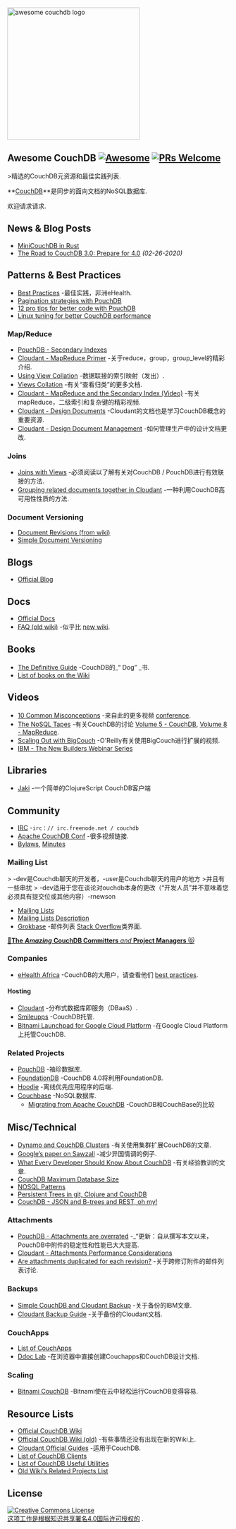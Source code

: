 <div class="github-widget" data-repo="quangv/awesome-couchdb"></div>
<script async src="https://pagead2.googlesyndication.com/pagead/js/adsbygoogle.js"></script><ins class="adsbygoogle" style="display:block" data-ad-client="ca-pub-6890694312814945" data-ad-slot="5473692530" data-ad-format="auto"  data-full-width-responsive="true"></ins><script>(adsbygoogle = window.adsbygoogle || []).push({});</script>
<p>
  <br>
  <img width="300" src="https://rawgit.com/quangv/awesome-couchdb/master/logo--couch.png" alt="awesome couchdb logo">
  <br>
</p>

## Awesome CouchDB [![Awesome](https://cdn.rawgit.com/sindresorhus/awesome/d7305f38d29fed78fa85652e3a63e154dd8e8829/media/badge.svg)](https://github.com/sindresorhus/awesome) [![PRs Welcome](https://img.shields.io/badge/PRs-welcome-brightgreen.svg?style=flat-square)](http://makeapullrequest.com)

&gt;精选的CouchDB元资源和最佳实践列表.

**[CouchDB](http://couchdb.apache.org/)**是同步的面向文档的NoSQL数据库.

欢迎请求请求.


## News & Blog Posts

- [MiniCouchDB in Rust](https://www.garrensmith.com/blogs/mini-couch-hack-week)
- [The Road to CouchDB 3.0: Prepare for 4.0](https://blog.couchdb.org/2020/02/26/the-road-to-couchdb-3-0-prepare-for-4-0/) _(02-26-2020)_

## Patterns & Best Practices

- [Best Practices](http://ehealthafrica.github.io/couchdb-best-practices/) -最佳实践，非洲eHealth.
- [Pagination strategies with PouchDB ](https://pouchdb.com/2014/04/14/pagination-strategies-with-pouchdb.html)
- [12 pro tips for better code with PouchDB](https://pouchdb.com/2014/06/17/12-pro-tips-for-better-code-with-pouchdb.html)
- [Linux tuning for better CouchDB performance](https://github.com/assafmo/couchdb-linux-performance)


### Map/Reduce

- [PouchDB - Secondary Indexes](https://pouchdb.com/2014/05/01/secondary-indexes-have-landed-in-pouchdb.html)
- [Cloudant - MapReduce Primer](https://cloudant.com/blog/mapreduce-from-the-basics-to-the-actually-useful/#.WIDBfRsrKUl) -关于reduce，group，group_level的精彩介绍.
- [Using View Collation](http://docs.couchdb.org/en/2.0.0/couchapp/views/joins.html#using-view-collation) -数据联接的索引映射（发出）.
- [Views Collation](http://docs.couchdb.org/en/2.0.0/couchapp/views/collation.html) -有关“查看归类”的更多文档.
- [Cloudant - MapReduce and the Secondary Index (Video)](https://developer.ibm.com/clouddataservices/docs/cloudant/get-started/mapreduce-and-the-secondary-index/) -有关mapReduce，二级索引和复杂键的精彩视频.
- [Cloudant - Design Documents](https://docs.cloudant.com/design_documents.html) -Cloudant的文档也是学习CouchDB概念的重要资源.
- [Cloudant - Design Document Management](https://docs.cloudant.com/design_document_management.html) -如何管理生产中的设计文档更改.


### Joins

- [Joins with Views](http://docs.couchdb.org/en/2.0.0/couchapp/views/joins.html#joins-with-views) -必须阅读以了解有关对CouchDB / PouchDB进行有效联接的方法.
- [Grouping related documents together in Cloudant](https://docs.cloudant.com/transactions.html) -一种利用CouchDB高可用性性质的方法.


### Document Versioning

- [Document Revisions (from wiki)](https://wiki.apache.org/couchdb/Document_revisions?action=show&redirect=DocumentRevisions)
- [Simple Document Versioning](http://web.archive.org/web/20100701165612/http://blog.couch.io/post/632718824/simple-document-versioning-with-couchdb)


## Blogs

- [Official Blog](https://blog.couchdb.org/)


## Docs

- [Official Docs](http://docs.couchdb.org/)
- [FAQ (old wiki)](https://wiki.apache.org/couchdb/Frequently_asked_questions) -似乎比 [new wiki](https://cwiki.apache.org/confluence/display/COUCHDB/Frequently+Asked+Questions).

## Books

- [The Definitive Guide](http://guide.couchdb.org/) -CouchDB的_“ Dog” _书.
- [List of books on the Wiki](https://cwiki.apache.org/confluence/display/COUCHDB/Books)


## Videos

- [10 Common Misconceptions](https://www.youtube.com/watch?v=BKQ9kXKoHS810) -来自此的更多视频 [conference](http://conf.couchdb.org/).
- [The NoSQL Tapes](http://nosqltapes.com) -有关CouchDB的讨论 [Volume 5 - CouchDB](http://nosqltapes.com/video/hoffman-and-kocoloski-on-cloudant-and-couchdb), [Volume 8 - MapReduce](http://nosqltapes.com/video/understanding-mapreduce-with-mike-miller).
- [Scaling Out with BigCouch](http://www.oreilly.com/pub/e/1760) -O&#39;Reilly有关使用BigCouch进行扩展的视频.
- [IBM - The New Builders Webinar Series](https://event.on24.com/eventRegistration/EventLobbyServlet?target=reg20.jsp&partnerref=cdc&eventid=1240121&sessionid=1&key=9E23B44802902EAD0BB2603F0434742E&regTag=35370&sourcepage=register)

## Libraries

- [Jaki](https://github.com/pandeiro/jaki) -一个简单的ClojureScript CouchDB客户端

## Community

- [IRC](http://webchat.freenode.net/?channels=couchdb) -`irc：// irc.freenode.net / couchdb`
- [Apache CouchDB Conf](http://conf.couchdb.org/) -很多视频链接.
- [Bylaws](http://couchdb.apache.org/bylaws.html), [Minutes](https://whimsy.apache.org/board/minutes/CouchDB.html)


### Mailing List

&gt; -dev是Couchdb聊天的开发者，-user是Couchdb聊天的用户的地方
&gt;并且有一些串扰
&gt; -dev适用于您在谈论对ouchdb本身的更改（“开发人员”并不意味着您必须具有提交位或其他内容）-rnewson

- [Mailing Lists](https://mail-archives.apache.org/mod_mbox/#couchdb)
- [Mailing Lists Description](http://svn.apache.org/repos/asf/couchdb/site/htdocs/community/lists.html?p=900000)
- [Grokbase](http://grokbase.com/s/couchdb) -邮件列表 [Stack Overflow](http://stackoverflow.com/questions/tagged/couchdb)类界面.


[:star2:**The** ***Amazing*** **CouchDB Committers** *and* **Project Managers** :heart_eyes_cat:](http://people.apache.org/committers-by-project.html#couchdb) 


### Companies

- [eHealth Africa](https://github.com/eHealthAfrica) -CouchDB的大用户，请查看他们 [best practices](https://github.com/eHealthAfrica/couchdb-best-practices).


#### Hosting

- [Cloudant](https://cloudant.com/) -分布式数据库即服务（DBaaS）.
- [Smileupps](https://www.smileupps.com/) -CouchDB托管.
- [Bitnami Launchpad for Google Cloud Platform](https://bitnami.com/stack/couchdb/cloud/google) -在Google Cloud Platform上托管CouchDB.


### Related Projects

- [PouchDB](https://pouchdb.com/) -袖珍数据库.
- [FoundationDB](https://www.foundationdb.org/) -CouchDB 4.0将利用FoundationDB.
- [Hoodie](http://hood.ie/) -离线优先应用程序的后端.
- [Couchbase](https://www.couchbase.com/) -NoSQL数据库.
  - [Migrating from Apache CouchDB](https://docs.couchbase.com/server/current/install/migrate-couchdb.html) -CouchDB和CouchBase的比较


## Misc/Technical

- [Dynamo and CouchDB Clusters](https://web.archive.org/web/20160311144130/https://cloudant.com/blog/dynamo-and-couchdb-clusters/#.WIEp4xsrKUk) -有关使用集群扩展CouchDB的文章.
- [Google’s paper on Sawzall](http://research.google.com/archive/sawzall.html) -减少异国情调的例子.
- [What Every Developer Should Know About CouchDB](http://www.dimagi.com/blog/what-every-developer-should-know-about-couchdb/) -有关经验教训的文章.
- [CouchDB Maximum Database Size](http://www.nosql.se/2011/09/couchdb-maximum-database-size/)
- [NOSQL Patterns](http://horicky.blogspot.com/2009/11/nosql-patterns.html)
- [Persistent Trees in git, Clojure and CouchDB](https://eclipsesource.com/blogs/2009/12/13/persistent-trees-in-git-clojure-and-couchdb-data-structure-convergence/)
- [CouchDB - JSON and B-trees and REST, oh my!](https://pozorvlak.livejournal.com/176385.html)

### Attachments

- [PouchDB - Attachments are overrated](https://pouchdb.com/2014/06/17/12-pro-tips-for-better-code-with-pouchdb.html) -_“更新：自从撰写本文以来，PouchDB中附件的稳定性和性能已大大提高.
- [Cloudant - Attachments Performance Considerations](https://docs.cloudant.com/attachments.html#performance-considerations)
- [Are attachments duplicated for each revision?](http://grokbase.com/t/couchdb/user/14a1phbzrb/are-attachments-duplicated-for-each-revision-as-well) -关于跨修订附件的邮件列表讨论.


### Backups

- [Simple CouchDB and Cloudant Backup](https://developer.ibm.com/clouddataservices/2016/03/22/simple-couchdb-and-cloudant-backup/) -关于备份的IBM文章.
- [Cloudant Backup Guide](https://docs.cloudant.com/backup-guide.html) -关于备份的Cloudant文档.


### CouchApps

- [List of CouchApps](https://couchapp.readthedocs.io/en/latest/user/list-of-couchapps.html)
- [Ddoc Lab](http://ddoc.me/) -在浏览器中直接创建Couchapps和CouchDB设计文档.


### Scaling

- [Bitnami CouchDB](https://bitnami.com/stack/couchdb) -Bitnami使在云中轻松运行CouchDB变得容易.


## Resource Lists

- [Official CouchDB Wiki](https://cwiki.apache.org/confluence/display/COUCHDB/Apache+CouchDB+Wiki)
- [Official CouchDB Wiki (old)](https://wiki.apache.org/couchdb/) -有些事情还没有出现在新的Wiki上.
- [Cloudant Official Guides](https://docs.cloudant.com/guides.html) -适用于CouchDB.
- [List of CouchDB Clients](https://cwiki.apache.org/confluence/display/COUCHDB/CouchDB+clients)
- [List of CouchDB Useful Utilities](https://cwiki.apache.org/confluence/display/COUCHDB/Useful+utilities)
- [Old Wiki's Related Projects List](https://wiki.apache.org/couchdb/Related_Projects)

## License
<a rel="license" href="http://creativecommons.org/licenses/by/4.0/"><img alt="Creative Commons License" style="border-width:0" src="https://mirrors.creativecommons.org/presskit/buttons/88x31/svg/by.svg" /><br />这项工作是根据<a rel="license" href="http://creativecommons.org/licenses/by/4.0/">知识共享署名4.0国际许可授权的</a> .
